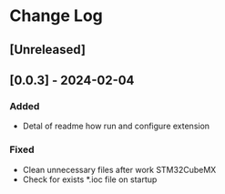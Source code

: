 # Change Log

## [Unreleased]

## [0.0.3] - 2024-02-04

### Added

- Detal of readme how run and configure extension

### Fixed

- Clean unnecessary files after work STM32CubeMX
- Check for exists *.ioc file on startup
